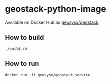 # geostack-python-image

Available on Docker Hub as [geosysx/geostack](https://hub.docker.com/r/geosysx/geostack).


## How to build

```
./build.sh
```

## How to run
```
docker run -it geosysx/geostack-service
```
